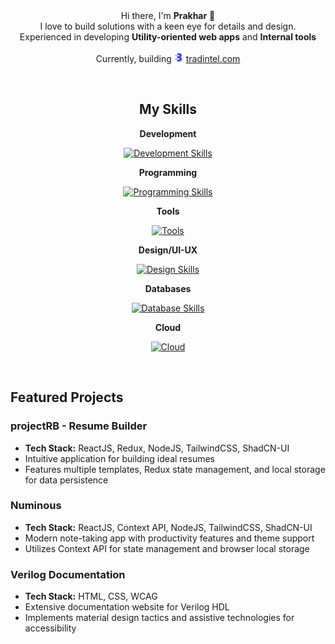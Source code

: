 <br/>
<br/>
<div align="center">

Hi there, I'm **Prakhar** 👋 <Br/>I love to build solutions with a keen eye for details and design.<Br/> Experienced in developing **Utility-oriented web apps** and **Internal tools**
<br/>
<br/>
Currently, building <img src="favicon.png" width=15/> [tradintel.com](https://www.tradintel.com/)

</div>
<br/>
<div align="center">

<h2 align="center"> My Skills </h2>

**Development**

[![Development Skills](https://skillicons.dev/icons?i=react,redux,nodejs,tailwind,nextjs,supabase&theme=dark)](https://github.com/pro-khar)

**Programming**

[![Programming Skills](https://skillicons.dev/icons?i=js,ts,go,c,cpp&theme=light)](https://github.com/pro-khar)

**Tools**

[![Tools](https://skillicons.dev/icons?i=linux,bash,git,github&theme=light)](https://github.com/pro-khar)

**Design/UI-UX**

[![Design Skills](https://skillicons.dev/icons?i=figma,xd,illustrator,photoshop&theme=light)](https://github.com/pro-khar)

**Databases**

[![Database Skills](https://skillicons.dev/icons?i=mysql,postgresql,supabase&theme=dark)](https://github.com/pro-khar)

**Cloud**

[![Cloud](https://skillicons.dev/icons?i=aws&theme=light)](https://github.com/pro-khar)

</div>

<br/>

## Featured Projects

### projectRB - Resume Builder

- **Tech Stack:** ReactJS, Redux, NodeJS, TailwindCSS, ShadCN-UI
- Intuitive application for building ideal resumes
- Features multiple templates, Redux state management, and local storage for data persistence

### Numinous

- **Tech Stack:** ReactJS, Context API, NodeJS, TailwindCSS, ShadCN-UI
- Modern note-taking app with productivity features and theme support
- Utilizes Context API for state management and browser local storage

### Verilog Documentation

- **Tech Stack:** HTML, CSS, WCAG
- Extensive documentation website for Verilog HDL
- Implements material design tactics and assistive technologies for accessibility
